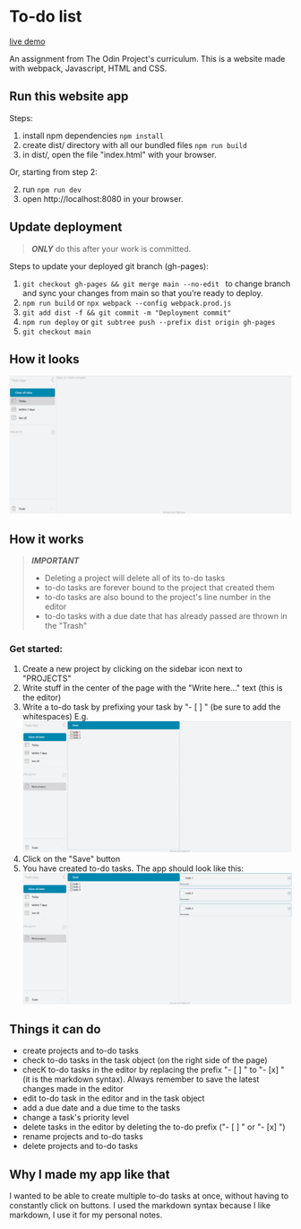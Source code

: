 # To-do list

[live demo](https://iren42.github.io/top-todoList/)

An assignment from The Odin Project's curriculum.
This is a website made with webpack, Javascript, HTML and CSS.

## Run this website app
Steps:
1. install npm dependencies
` npm install `
2. create dist/ directory with all our bundled files
` npm run build `
3. in dist/, open the file "index.html" with your browser.

Or, starting from step 2:

2. run
` npm run dev `
3. open http://localhost:8080 in your browser.

## Update deployment
> **_ONLY_** do this after your work is committed.

Steps to update your deployed git branch (gh-pages):
1. `git checkout gh-pages && git merge main --no-edit ` to change branch and sync your changes from main so that you’re ready to deploy.
2. `npm run build` or `npx webpack --config webpack.prod.js` 
3. `git add dist -f && git commit -m "Deployment commit"`
4. `npm run deploy` or `git subtree push --prefix dist origin gh-pages`
5. `git checkout main`

## How it looks
![To-do app](./doc/images/start-app.png "To-do application")

## How it works
> **_IMPORTANT_**
> - Deleting a project will delete all of its to-do tasks
> - to-do tasks are forever bound to the project that created them
> - to-do tasks are also bound to the project's line number in the editor
> - to-do tasks with a due date that has already passed are thrown in the "Trash"

### Get started:
1. Create a new project by clicking on the sidebar icon next to "PROJECTS"
1. Write stuff in the center of the page with the "Write here..." text (this is the editor)
1. Write a to-do task by prefixing your task by "- [ ] " (be sure to add the whitespaces)
E.g.
![Write a to-do](./doc/images/write-todos.png "how to write to-dos")
1. Click on the "Save" button
1. You have created to-do tasks. The app should look like this:
![To-do tasks](./doc/images/created-todos.png "your to-do tasks")

## Things it can do
- create projects and to-do tasks
- check to-do tasks in the task object (on the right side of the page)
- checK to-do tasks in the editor by replacing the prefix "- [ ] " to "- [x] " (it is the markdown syntax). Always remember to save the latest changes made in the editor
- edit to-do task in the editor and in the task object
- add a due date and a due time to the tasks
- change a task's priority level
- delete tasks in the editor by deleting the to-do prefix ("- [ ] " or "- [x] ")
- rename projects and to-do tasks
- delete projects and to-do tasks

## Why I made my app like that
I wanted to be able to create multiple to-do tasks at once, without having to constantly click on buttons.
I used the markdown syntax because I like markdown, I use it for my personal notes.

